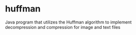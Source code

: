 # huffman
Java program that utilizes the Huffman algorithm to implement decompression and compression for image and text files
